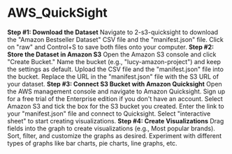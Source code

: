 # AWS_QuickSight

**Step #1: Download the Dataset**
    Navigate to 2-s3-quicksight to download the "Amazon Bestseller Dataset" CSV file and the "manifest.json" file.
    Click on "raw" and Control+S to save both files onto your computer.
**Step #2: Store the Dataset in Amazon S3**
    Open the Amazon S3 console and click "Create Bucket."
    Name the bucket (e.g., "lucy-amazon-project") and keep the settings as default.
    Upload the CSV file and the "manifest.json" file into the bucket.
    Replace the URL in the "manifest.json" file with the S3 URL of your dataset.
**Step #3: Connect S3 Bucket with Amazon Quicksight**
    Open the AWS management console and navigate to Amazon Quicksight.
    Sign up for a free trial of the Enterprise edition if you don't have an account.
    Select Amazon S3 and tick the box for the S3 bucket you created.
    Enter the link to your "manifest.json" file and connect to Quicksight.
    Select "interactive sheet" to start creating visualizations.
**Step #4: Create Visualizations**
    Drag fields into the graph to create visualizations (e.g., Most popular brands).
    Sort, filter, and customize the graphs as desired.
    Experiment with different types of graphs like bar charts, pie charts, line graphs, etc.

